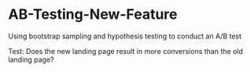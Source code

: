 # AB-Testing-New-Feature
Using bootstrap sampling and hypothesis testing to conduct an A/B test

Test: Does the new landing page result in more conversions than the old landing page?
